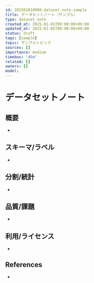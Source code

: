 ```yaml
---
id: 202501010900.dataset_note.sample
title: データセットノート（サンプル）
type: dataset_note
created_at: 2025-01-01T09:00:00+09:00
updated_at: 2025-01-01T09:00:00+09:00
status: draft
tags: [sample]
topic: サンプルトピック
sources: []
importance: medium
timebox: "45m"
related: []
owners: []
model: 
---
```


# データセットノート

## 概要
- 

## スキーマ/ラベル
- 

## 分割/統計
- 

## 品質/課題
- 

## 利用/ライセンス
- 

## References
- 

